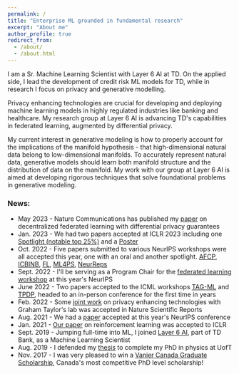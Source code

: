 ```yaml
---
permalink: /
title: "Enterprise ML grounded in fundamental research"
excerpt: "About me"
author_profile: true
redirect_from: 
  - /about/
  - /about.html
---
```


I am a Sr. Machine Learning Scientist with Layer 6 AI at TD. On the applied side, I lead the development of credit risk ML models for TD, while in research I focus on privacy and generative modelling.

Privacy enhancing technologies are crucial for developing and deploying machine learning models in highly regulated industries like banking and healthcare. My research group at Layer 6 AI is advancing TD's capabilities in federated learning, augmented by differential privacy.

My current interest in generative modeling is how to properly account for the implications of the manifold hypothesis - that high-dimensional natural data belong to low-dimensional manifolds. To accurately represent natural data, generative models should learn both manifold structure and the distribution of data on the manifold. My work with our group at Layer 6 AI is aimed at developing rigorous techniques that solve foundational problems in generative modeling.

### News:
- May 2023 - Nature Communications has published my [paper](https://www.nature.com/articles/s41467-023-38569-4) on decentralized federated learning with differential privacy guarantees
- Jan. 2023 - We had two papers accepted at ICLR 2023 including one [Spotlight (notable top 25%)](https://openreview.net/forum?id=qLOaeRvteqbx) and a [Poster](https://openreview.net/forum?id=Rvee9CAX4fi)
- Oct. 2022 - Five papers submitted to various NeurIPS workshops were all accepted this year, one with an oral and another spotlight. [AFCP](https://www.afciworkshop.org/afcp2022), [ICBINB](https://sites.google.com/view/icbinb-2022/), [FL](https://federated-learning.org/fl-neurips-2022/), [ML4PS](https://ml4physicalsciences.github.io/2022/), [NeurReps](https://www.neurreps.org/)
- Sept. 2022 - I'll be serving as a Program Chair for the [federated learning workshop](https://federated-learning.org/fl-neurips-2022/) at this year's NeurIPS
- June 2022 - Two papers accepted to the ICML workshops [TAG-ML](https://www.tagds.com/events/conferences/tag-in-machine-learning) and [TPDP](https://tpdp.journalprivacyconfidentiality.org/2022/), headed to an in-person conference for the first time in years
- Feb. 2022 - Some [joint work](https://www.nature.com/articles/s41598-022-05539-7) on privacy enhancing technologies with Graham Taylor's lab was accepted in Nature Scientific Reports
- Aug. 2021 - We had a [paper](https://proceedings.neurips.cc/paper/2021/hash/dfd786998e082758be12670d856df755-Abstract.html) accepted at this year's NeurIPS conference
- Jan. 2021 - [Our paper](https://openreview.net/forum?id=W3Wf_wKmqm9) on reinforcement learning was accepted to ICLR
- Sept. 2019 - Jumping full-time into ML, I joined [Layer 6 AI](https://layer6.ai/), part of TD Bank, as a Machine Learning Scientist
- Aug. 2019 - I defended my [thesis](https://tspace.library.utoronto.ca/handle/1807/97354) to complete my PhD in physics at UofT
- Nov. 2017 - I was very pleased to win a [Vanier Canada Graduate Scholarship](https://vanier.gc.ca/en/home-accueil.html), Canada's most competitive PhD level scholarship!